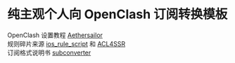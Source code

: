 # 纯主观个人向 OpenClash 订阅转换模板

OpenClash 设置教程 [Aethersailor](https://github.com/Aethersailor/Custom_OpenClash_Rules)  
规则碎片来源 [ios_rule_script](https://github.com/blackmatrix7/ios_rule_script/tree/master/rule/Clash) 和 [ACL4SSR](https://github.com/ACL4SSR/ACL4SSR/tree/master/Clash)  
订阅格式说明书 [subconverter](https://github.com/tindy2013/subconverter/blob/master/README-cn.md)
